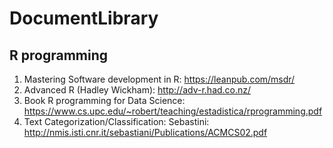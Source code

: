 # DocumentLibrary


## R programming
1. Mastering Software development in R: https://leanpub.com/msdr/
2. Advanced R (Hadley Wickham): http://adv-r.had.co.nz/
3. Book R programming for Data Science: https://www.cs.upc.edu/~robert/teaching/estadistica/rprogramming.pdf
4. Text Categorization/Classification: 
Sebastini: http://nmis.isti.cnr.it/sebastiani/Publications/ACMCS02.pdf

